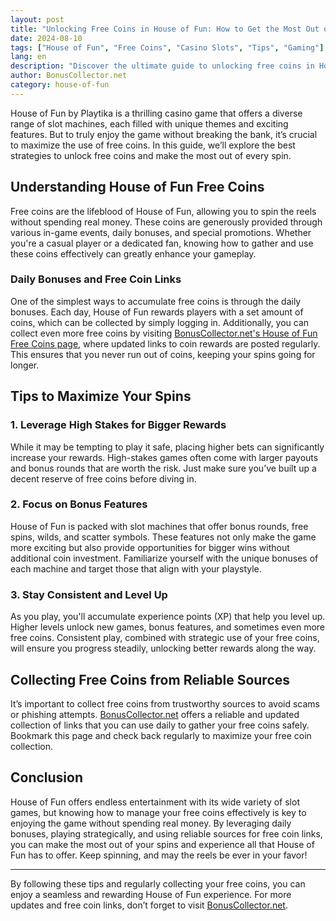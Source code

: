 ```yaml
---
layout: post
title: "Unlocking Free Coins in House of Fun: How to Get the Most Out of Your Spins"
date: 2024-08-10
tags: ["House of Fun", "Free Coins", "Casino Slots", "Tips", "Gaming"]
lang: en
description: "Discover the ultimate guide to unlocking free coins in House of Fun and maximizing your spins for the best gaming experience."
author: BonusCollector.net
category: house-of-fun
---
```


House of Fun by Playtika is a thrilling casino game that offers a diverse range of slot machines, each filled with unique themes and exciting features. But to truly enjoy the game without breaking the bank, it’s crucial to maximize the use of free coins. In this guide, we’ll explore the best strategies to unlock free coins and make the most out of every spin.

## Understanding House of Fun Free Coins

Free coins are the lifeblood of House of Fun, allowing you to spin the reels without spending real money. These coins are generously provided through various in-game events, daily bonuses, and special promotions. Whether you're a casual player or a dedicated fan, knowing how to gather and use these coins effectively can greatly enhance your gameplay.

### Daily Bonuses and Free Coin Links

One of the simplest ways to accumulate free coins is through the daily bonuses. Each day, House of Fun rewards players with a set amount of coins, which can be collected by simply logging in. Additionally, you can collect even more free coins by visiting [BonusCollector.net's House of Fun Free Coins page](https://bonuscollector.net/house-of-fun-free-coins/), where updated links to coin rewards are posted regularly. This ensures that you never run out of coins, keeping your spins going for longer.

## Tips to Maximize Your Spins

### 1. **Leverage High Stakes for Bigger Rewards**
   While it may be tempting to play it safe, placing higher bets can significantly increase your rewards. High-stakes games often come with larger payouts and bonus rounds that are worth the risk. Just make sure you’ve built up a decent reserve of free coins before diving in.

### 2. **Focus on Bonus Features**
   House of Fun is packed with slot machines that offer bonus rounds, free spins, wilds, and scatter symbols. These features not only make the game more exciting but also provide opportunities for bigger wins without additional coin investment. Familiarize yourself with the unique bonuses of each machine and target those that align with your playstyle.

### 3. **Stay Consistent and Level Up**
   As you play, you'll accumulate experience points (XP) that help you level up. Higher levels unlock new games, bonus features, and sometimes even more free coins. Consistent play, combined with strategic use of your free coins, will ensure you progress steadily, unlocking better rewards along the way.

## Collecting Free Coins from Reliable Sources

It’s important to collect free coins from trustworthy sources to avoid scams or phishing attempts. [BonusCollector.net](https://bonuscollector.net/house-of-fun-free-coins/) offers a reliable and updated collection of links that you can use daily to gather your free coins safely. Bookmark this page and check back regularly to maximize your free coin collection.

## Conclusion

House of Fun offers endless entertainment with its wide variety of slot games, but knowing how to manage your free coins effectively is key to enjoying the game without spending real money. By leveraging daily bonuses, playing strategically, and using reliable sources for free coin links, you can make the most out of your spins and experience all that House of Fun has to offer. Keep spinning, and may the reels be ever in your favor!

---

By following these tips and regularly collecting your free coins, you can enjoy a seamless and rewarding House of Fun experience. For more updates and free coin links, don’t forget to visit [BonusCollector.net](https://bonuscollector.net/house-of-fun-free-coins/).